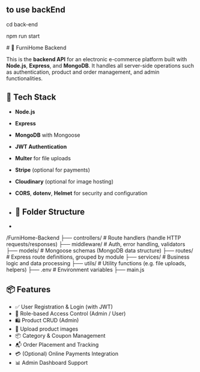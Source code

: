<h2>to use backEnd</h2>
<p>cd back-end</p>
<p>npm run start</p>
# 🛒 FurniHome Backend

This is the **backend API** for an electronic e-commerce platform built with **Node.js**, **Express**, and **MongoDB**. It handles all server-side operations such as authentication, product and order management, and admin functionalities.

## 🚀 Tech Stack

- **Node.js**
- **Express**
- **MongoDB** with Mongoose
- **JWT Authentication**
- **Multer** for file uploads
- **Stripe** (optional for payments)
- **Cloudinary** (optional for image hosting)
- **CORS**, **dotenv**, **Helmet** for security and configuration

- ## 📁 Folder Structure
- 
/FurniHome-Backend
├── controllers/      # Route handlers (handle HTTP requests/responses)
├── middleware/       # Auth, error handling, validators
├── models/           # Mongoose schemas (MongoDB data structure)
├── routes/           # Express route definitions, grouped by module
├── services/         # Business logic and data processing
├── utils/            # Utility functions (e.g. file uploads, helpers)
├── .env              # Environment variables
├── main.js 

## 📦 Features

- ✅ User Registration & Login (with JWT)
- 🔐 Role-based Access Control (Admin / User)
- 🛍️ Product CRUD (Admin)
- 📂 Upload product images
- 📦 Category & Coupon Management
- 📬 Order Placement and Tracking
- 💳 (Optional) Online Payments Integration
- 📊 Admin Dashboard Support
